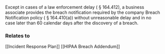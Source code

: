 Except in cases of a law enforcement delay ( § 164.412), a business associate provides the breach notification required by the company Breach Notification policy ( § 164.410(a)) without unreasonable delay and in no case later than 60 calendar days after the discovery of a breach.

### Relates to
[[Incident Response Plan]]
[[HIPAA Breach Addendum]]

